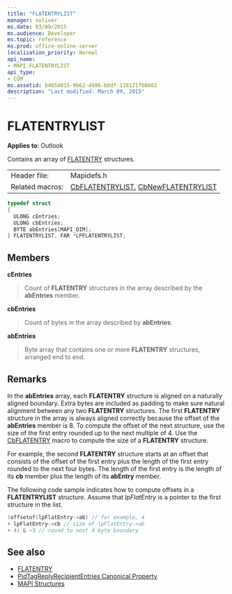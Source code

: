 ```yaml
---
title: "FLATENTRYLIST"
manager: soliver
ms.date: 03/09/2015
ms.audience: Developer
ms.topic: reference
ms.prod: office-online-server
localization_priority: Normal
api_name:
- MAPI.FLATENTRYLIST
api_type:
- COM
ms.assetid: b465d015-9b62-4986-b0df-118121f60602
description: "Last modified: March 09, 2015"
---
```


# FLATENTRYLIST

**Applies to**: Outlook 
  
Contains an array of [FLATENTRY](flatentry.md) structures. 
  
|||
|:-----|:-----|
|Header file:  <br/> |Mapidefs.h  <br/> |
|Related macros:  <br/> |[CbFLATENTRYLIST](cbflatentrylist.md), [CbNewFLATENTRYLIST](cbnewflatentrylist.md) <br/> |
   
```cpp
typedef struct
{
  ULONG cEntries;
  ULONG cbEntries;
  BYTE abEntries[MAPI_DIM];
} FLATENTRYLIST, FAR *LPFLATENTRYLIST;

```

## Members

**cEntries**
  
> Count of **FLATENTRY** structures in the array described by the **abEntries** member. 
    
**cbEntries**
  
> Count of bytes in the array described by **abEntries**. 
    
**abEntries**
  
> Byte array that contains one or more **FLATENTRY** structures, arranged end to end. 
    
## Remarks

In the **abEntries** array, each **FLATENTRY** structure is aligned on a naturally aligned boundary. Extra bytes are included as padding to make sure natural alignment between any two **FLATENTRY** structures. The first **FLATENTRY** structure in the array is always aligned correctly because the offset of the **abEntries** member is 8. To compute the offset of the next structure, use the size of the first entry rounded up to the next multiple of 4. Use the [CbFLATENTRY](cbflatentry.md) macro to compute the size of a **FLATENTRY** structure. 
  
For example, the second **FLATENTRY** structure starts at an offset that consists of the offset of the first entry plus the length of the first entry rounded to the next four bytes. The length of the first entry is the length of its **cb** member plus the length of its **abEntry** member. 
  
The following code sample indicates how to compute offsets in a **FLATENTRYLIST** structure. Assume that  _lpFlatEntry_ is a pointer to the first structure in the list. 
  
```cpp
(offsetof(lpFlatEntry->ab) // for example, 4
+ lpFlatEntry->cb // size of lpFlatEntry->ab 
+ 4) & ~3 // round to next 4 byte boundary
```

## See also

- [FLATENTRY](flatentry.md)
- [PidTagReplyRecipientEntries Canonical Property](pidtagreplyrecipiententries-canonical-property.md)
- [MAPI Structures](mapi-structures.md)

